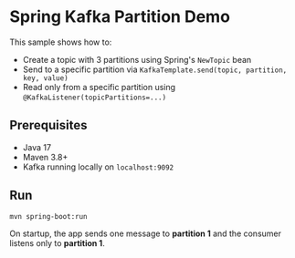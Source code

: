 # Spring Kafka Partition Demo

This sample shows how to:
- Create a topic with 3 partitions using Spring's `NewTopic` bean
- Send to a specific partition via `KafkaTemplate.send(topic, partition, key, value)`
- Read only from a specific partition using `@KafkaListener(topicPartitions=...)`

## Prerequisites
- Java 17
- Maven 3.8+
- Kafka running locally on `localhost:9092`

## Run
```bash
mvn spring-boot:run
```

On startup, the app sends one message to **partition 1** and the consumer listens only to **partition 1**.

